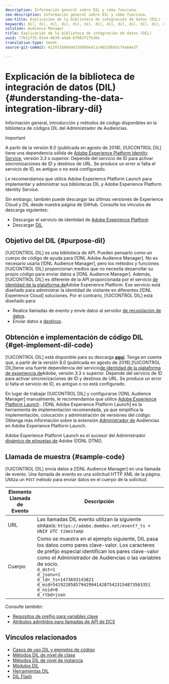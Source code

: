 ```yaml
---
description: Información general sobre DIL y cómo funciona.
seo-description: Información general sobre DIL y cómo funciona.
seo-title: Explicación de la biblioteca de integración de datos (DIL)
keywords: dil, dil, dil, dil, dil, dil, dil, dil, dil, dil, dil, dil, dil, dil, dil, dil, dil, dil, dil, dil, dil, dil, dil, dil, dil, dil, dil, dil, dil, dil, dil, dil, dil, dil,
solution: Audience Manager
title: Explicación de la biblioteca de integración de datos (DIL)
uuid: 77b12f35-81e4-4639-ada6-bf982f27b36e
translation-type: tm+mt
source-git-commit: 412972b9d9a633d09de411c46528b93c74a64e3f

---
```



# Explicación de la biblioteca de integración de datos (DIL){#understanding-the-data-integration-library-dil}

Información general, introducción y métodos de código disponibles en la biblioteca de códigos DIL del Administrador de Audiencias.

>[!IMPORTANT]
>
>A partir de la versión 8.0 (publicada en agosto de 2018), [!UICONTROL DIL] tiene una dependencia sólida de [Adobe Experience Platform Identity Service](https://docs.adobe.com/content/help/en/id-service/using/home.html), versión 3.3 o superior. Depende del servicio de ID para activar sincronizaciones de ID y destinos de URL. Se produce un error si falta el servicio de ID, es antiguo o no está configurado.
>
>Le recomendamos que utilice Adobe Experience Platform Launch para implementar y administrar sus bibliotecas DIL y Adobe Experience Platform Identity Service.

Sin embargo, también puede descargar las últimas versiones de Experience Cloud y DIL desde nuestra página de GitHub. Consulte los vínculos de descarga siguientes:

* Descargar el servicio de identidad de [Adobe Experience Platform](https://github.com/Adobe-Marketing-Cloud/id-service/releases)
* Descargar [DIL](https://github.com/Adobe-Marketing-Cloud/dil/releases)

## Objetivo del DIL {#purpose-dil}

[!UICONTROL DIL] es una biblioteca de API. Pueden pensarlo como un cuerpo de código de ayuda para [!DNL Adobe Audience Manager]. No es necesario usarla [!DNL Audience Manager], pero los métodos y funciones [!UICONTROL DIL] proporcionan medios que no necesita desarrollar su propio código para enviar datos a [!DNL Audience Manager]. Además, [!UICONTROL DIL] es diferente de la API proporcionada por el servicio [de identidad de la plataforma de](https://docs.adobe.com/content/help/en/id-service/using/home.html)Adobe Experience Platform. Ese servicio está diseñado para administrar la identidad de visitante en diferentes [!DNL Experience Cloud] soluciones. Por el contrario, [!UICONTROL DIL] está diseñado para:

* Realice llamadas de evento y envíe datos al servidor [de recopilación de datos](../reference/system-components/components-data-collection.md).
* Enviar datos a [destinos](../features/destinations/destinations.md).

## Obtención e implementación de código DIL {#get-implement-dil-code}

[!UICONTROL DIL] está disponible para su descarga **[aquí](https://github.com/Adobe-Marketing-Cloud/dil/releases)**. Tenga en cuenta que, a partir de la versión 8.0 (publicada en agosto de 2018),[!UICONTROL DIL]tiene una fuerte dependencia del servicio[de identidad de la plataforma de experiencia de](https://docs.adobe.com/content/help/en/id-service/using/home.html)Adobe, versión 3.3 o superior. Depende del servicio de ID para activar sincronizaciones de ID y destinos de URL. Se produce un error si falta el servicio de ID, es antiguo o no está configurado.

En lugar de trabajar [!UICONTROL DIL] y configurarse [!DNL Audience Manager] manualmente, le recomendamos que utilice [Adobe Experience Platform Launch](https://docs.adobelaunch.com/) . [!DNL Adobe Experience Platform Launch] es la herramienta de implementación recomendada, ya que simplifica la implementación, colocación y administración de versiones del código. Obtenga más información sobre la extensión [Administrador de](https://docs.adobelaunch.com/extension-reference/web/adobe-audience-manager-extension) Audiencias en Adobe Experience Platform Launch.

Adobe Experience Platform Launch es el sucesor del Administrador [dinámico de etiquetas de](https://docs.adobe.com/content/help/en/dtm/using/c-overview.html) Adobe ([!DNL DTM]).

## Llamada de muestra {#sample-code}

[!UICONTROL DIL] envía datos a [!DNL Audience Manager] en una llamada de evento. Una llamada de evento es una solicitud HTTP XML de la página. Utiliza un `POST` método para enviar datos en el cuerpo de la solicitud.

| Elemento Llamada de Evento | Descripción |
|--- |--- |
| URL | Las llamadas DIL evento utilizan la siguiente sintaxis: `https://adobe.demdex.net/event?_ts =` *`UNIX UTC timestamp`* |
| Cuerpo | Como se muestra en el ejemplo siguiente, DIL pasa los datos como pares clave-valor. Los caracteres de prefijo especial identifican los pares clave-valor como el Administrador de Audiencias o las variables de socio.<br>`d_dst=1`<br>`d_jsonv=1`<br>`d_ld=_ts=1473693143821`<br>`d_mid=54192285857942994142875423154873503351`<br>`d_nsid=0`<br>`d_rtbd=json`<br> |

Consulte también:
* [Requisitos de prefijo para variables clave](../features/traits/trait-variable-prefixes.md)
* [Atributos admitidos para llamadas de API de DCS](../api/dcs-intro/dcs-api-reference/dcs-keys.md)

## Vínculos relacionados

* [Casos de uso DIL y ejemplos de código](/help/using/dil/dil-use-cases.md)
* [Métodos DIL de nivel de clase](/help/using/dil/dil-class-overview/dil-start.md)
* [Métodos DIL de nivel de instancia](/help/using/dil/dil-instance-methods.md)
* [Módulos DIL](/help/using/dil/dil-modules.md)
* [Herramientas DIL](/help/using/dil/dil-tools.md)
* [DIL Flash](/help/using/dil/dil-flash.md)
